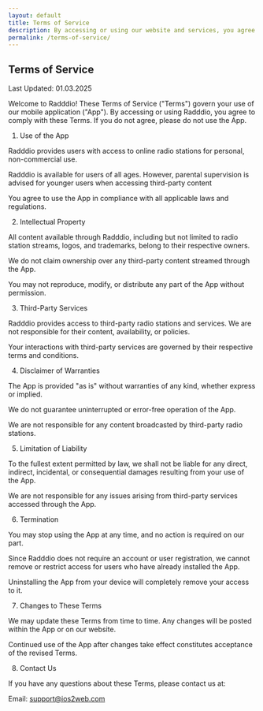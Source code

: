 ```yaml
---
layout: default
title: Terms of Service
description: By accessing or using our website and services, you agree to comply with the following Terms of Services. Please read them carefully.
permalink: /terms-of-service/
---
```


## Terms of Service

Last Updated: 01.03.2025

Welcome to Radddio! These Terms of Service ("Terms") govern your use of our mobile application ("App"). By accessing or using Radddio, you agree to comply with these Terms. If you do not agree, please do not use the App.

1. Use of the App

Radddio provides users with access to online radio stations for personal, non-commercial use.

Radddio is available for users of all ages. However, parental supervision is advised for younger users when accessing third-party content

You agree to use the App in compliance with all applicable laws and regulations.

2. Intellectual Property

All content available through Radddio, including but not limited to radio station streams, logos, and trademarks, belong to their respective owners.

We do not claim ownership over any third-party content streamed through the App.

You may not reproduce, modify, or distribute any part of the App without permission.

3. Third-Party Services

Radddio provides access to third-party radio stations and services. We are not responsible for their content, availability, or policies.

Your interactions with third-party services are governed by their respective terms and conditions.

4. Disclaimer of Warranties

The App is provided "as is" without warranties of any kind, whether express or implied.

We do not guarantee uninterrupted or error-free operation of the App.

We are not responsible for any content broadcasted by third-party radio stations.

5. Limitation of Liability

To the fullest extent permitted by law, we shall not be liable for any direct, indirect, incidental, or consequential damages resulting from your use of the App.

We are not responsible for any issues arising from third-party services accessed through the App.

6. Termination

You may stop using the App at any time, and no action is required on our part.

Since Radddio does not require an account or user registration, we cannot remove or restrict access for users who have already installed the App.

Uninstalling the App from your device will completely remove your access to it.

7. Changes to These Terms

We may update these Terms from time to time. Any changes will be posted within the App or on our website.

Continued use of the App after changes take effect constitutes acceptance of the revised Terms.

8. Contact Us

If you have any questions about these Terms, please contact us at:

Email: [support@ios2web.com](mailto:support@ios2web.com)
